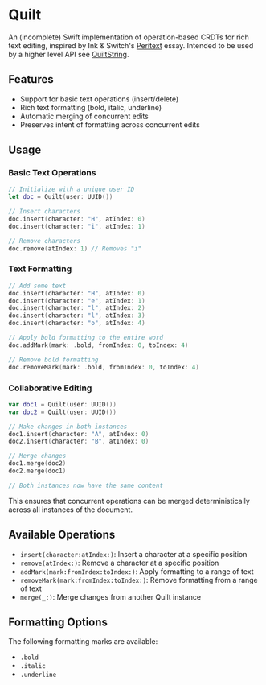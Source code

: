 # Quilt

An (incomplete) Swift implementation of operation-based CRDTs for rich text editing, inspired by Ink & Switch's [Peritext](https://www.inkandswitch.com/peritext/) essay. Intended to be used by a higher level API see [QuiltString](https://github.com/theolampert/QuiltString).

## Features

- Support for basic text operations (insert/delete)
- Rich text formatting (bold, italic, underline)
- Automatic merging of concurrent edits
- Preserves intent of formatting across concurrent edits

## Usage

### Basic Text Operations

```swift
// Initialize with a unique user ID
let doc = Quilt(user: UUID())

// Insert characters
doc.insert(character: "H", atIndex: 0)
doc.insert(character: "i", atIndex: 1)

// Remove characters
doc.remove(atIndex: 1) // Removes "i"
```

### Text Formatting

```swift
// Add some text
doc.insert(character: "H", atIndex: 0)
doc.insert(character: "e", atIndex: 1)
doc.insert(character: "l", atIndex: 2)
doc.insert(character: "l", atIndex: 3)
doc.insert(character: "o", atIndex: 4)

// Apply bold formatting to the entire word
doc.addMark(mark: .bold, fromIndex: 0, toIndex: 4)

// Remove bold formatting
doc.removeMark(mark: .bold, fromIndex: 0, toIndex: 4)
```

### Collaborative Editing

```swift
var doc1 = Quilt(user: UUID())
var doc2 = Quilt(user: UUID())

// Make changes in both instances
doc1.insert(character: "A", atIndex: 0)
doc2.insert(character: "B", atIndex: 0)

// Merge changes
doc1.merge(doc2)
doc2.merge(doc1)

// Both instances now have the same content
```

This ensures that concurrent operations can be merged deterministically across all instances of the document.

## Available Operations

- `insert(character:atIndex:)`: Insert a character at a specific position
- `remove(atIndex:)`: Remove a character at a specific position
- `addMark(mark:fromIndex:toIndex:)`: Apply formatting to a range of text
- `removeMark(mark:fromIndex:toIndex:)`: Remove formatting from a range of text
- `merge(_:)`: Merge changes from another Quilt instance

## Formatting Options

The following formatting marks are available:
- `.bold`
- `.italic`
- `.underline`
